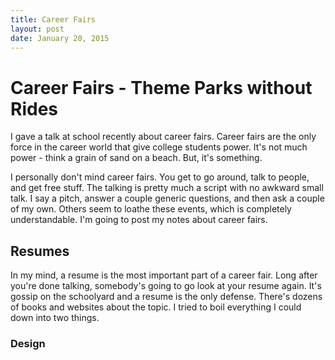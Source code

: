 ```yaml
---
title: Career Fairs 
layout: post
date: January 20, 2015
---
```


# Career Fairs - Theme Parks without Rides
I gave a talk at school recently about career fairs. Career fairs are the only force in the career world that give college students power. It's not much power - think a grain of sand on a beach. But, it's something.

I personally don't mind career fairs. You get to go around, talk to people, and get free stuff. The talking is pretty much a script with no awkward small talk. I say a pitch, answer a couple generic questions, and then ask a couple of my own. Others seem to loathe these events, which is completely understandable. I'm going to post my notes about career fairs.

## Resumes
In my mind, a resume is the most important part of a career fair. Long after you're done talking, somebody's going to go look at your resume again. It's gossip on the schoolyard and a resume is the only defense. There's dozens of books and websites about the topic. I tried to boil everything I could down into two things.

### Design



